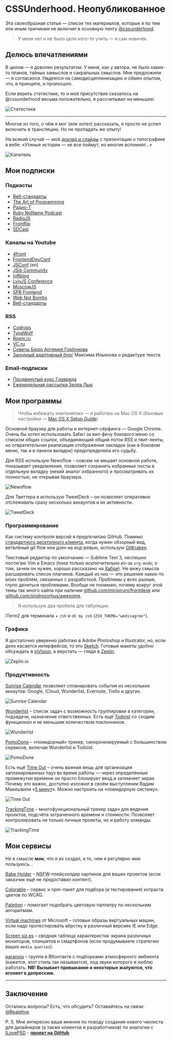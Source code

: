 CSSUnderhood. Неопубликованное
==============================

Эта своеобразная статья — список тех материалов, которые я по тем или иным причинам не включил в основную ленту [@cssunderhood](//cssunderhood.ru/realetive).

> У меня нет и не было цели кого-то учить — я сам новичёк.

## Делюсь впечатлениями

В целом — я доволен результатом. У меня, как у автора, не было каких-то планов, тайных замыслов и сакральных смыслов. Мне предложили — я согласился. Надеялся на самодисциплинизацию и обмен опытом, что, в принципе, и произошло.

Если верить статистике, то и моё присутствие сказалось на @cssunderhood весьма положительно, я рассчитывал на меньшее:

![Cтатистика](images/stats.png)

- - -

Многое из того, о чём я мог (или хотел) рассказать, я просто не успел включить в трансляцию. Но не пропадать же опыту!

На всякий случай — мой [доклад и слайды](//bit.ly/TypoTales) с презентации о типографике в вебе: «Утиные истории — не все поймут, но многие вспомнят…»

![Капитель](images/mayakovskiy.jpg)

Мои подписки
------------

### Подкасты

* [Веб-стандарты](//itunes.apple.com/ru/podcast/veb-standarty/id1080500016?mt=2)
* [The Art of Programming](//itunes.apple.com/ru/podcast/the-art-of-programming/id1046278525?mt=2)
* [Радио-Т](//itunes.apple.com/ru/podcast/radio-t/id256504435?mt=2)
* [Ruby NoName Podcast](//itunes.apple.com/ru/podcast/ruby-noname-podcast/id581390515?mt=2)
* [RadioJS](//itunes.apple.com/ru/podcast/radiojs/id904938655?mt=2)
* [Frontflip](//itunes.apple.com/ru/podcast/frontflip/id884716456?mt=2)
* [SDCast](//itunes.apple.com/ru/podcast/sdcast/id890468606?mt=2)

### Каналы на Youtube

* [4front](//www.youtube.com/channel/UCj3KH8jxwcT5zOrByWmNXhA/videos)
* [FrontendDevConf](//www.youtube.com/user/FrontendDevConf/videos)
* [JSConf](//www.youtube.com/user/jsconfeu/videos) (en)
* [JSib Community](//www.youtube.com/channel/UCmnYKBoddVb6GBlOJpZxFFg/videos)
* [loftblog](//www.youtube.com/user/loftblog/videos)
* [LvivJS Conference](//www.youtube.com/channel/UC6FuC3toXWdpNTVYdFd4quA)
* [MoscowJS](//www.youtube.com/user/moscowjs/videos)
* [SPB Frontend](//www.youtube.com/channel/UCWjDubFXv8I1vWEb47s9_IA/videos)
* [Web Not Bombs](//www.youtube.com/user/webnotbombsvideos/videos)
* [Веб-стандарты](//www.youtube.com/user/wstdays/videos)

### RSS

* [Codrops](//feeds2.feedburner.com/tympanus)
* [TypeWolf](//www.typewolf.com/feed)
* [Roem.ru](//roem.ru/rss/roem-all-news.xml)
* [VC.ru](//vc.ru/feed)
* [Советы Бюро Артемия Горбунова](//artgorbunov.ru/bb/soviet/rss/)
* [Занудный адаптивный блог](//maximilyahov.ru/blog/rss/) Максима Ильяхова о редактуре текста

### Email-подписки

* [Продвинутый курс Главреда](//maximilyahov.ru/glvrd-pro/)
* [Еженедельная рассылка Зелла Лью](//zellwk.com/)

Мои программы
-------------

> Чтобы избежать «непоняток» — я работаю на Mac OS X (базовые настройки — [Mac OS X Setup Guide](//sourabhbajaj.com/mac-setup))

Основной браузер для работы и интернет-сёрфинга — Google Chrome. Очень бы хотел использовать Safari за кил-фичу бокового меню со списком общих ссылок, объединяющий общий поток RSS и твит-ленты, но отвратительная реализация отображения закладок (как в боковом меню, так и в панели вкладок) предопределила его судьбу.

Для RSS использую Newsflow – совсем не мешает основной работе, показывает уведомления, позволяет сохранить избранные посты в отдельную вкладку (некий аналог избранного) и просматривать их полностью, не открывая браузера.

![Newsflow](images/newsflow.png)

Для Твиттера я использую TweetDeck – он позволяет оперативно отслеживать сразу несколько аккаунтов и их активности.

![TweetDeck](images/tweetdeck.png)

### Программирование

Как систему контроля версий я предпочитаю GitHub. Помимо [стандартного десктопного клиента](//desktop.github.com/), когда нужен обзорный вид, ветвлёный git flow или дзен на код-ревью, использую [GitKraken](//www.gitkraken.com/).

Текстовый редактор по умолчанию — Sublime Text 3, неспешно постигаю Vim и Emacs (пока только исключительно из-за `org-mode`; о том, зачем он нужен, хорошо рассказано на [Хабре](//habrahabr.ru/post/28098/)). Не вижу смысла расшаривать список плагинов. Каждый из них — это решение каких-то моих проблем, связанных с разработкой. Проблемы у всех разные, глупо делиться проблемами. Вообще не понимаю, почему вокруг этой темы так много хайпа при наличии [github.com/miripiruni/frontdesk](//github.com/miripiruni/frontdesk) или [github.com/sindresorhus/awesome](//github.com/sindresorhus/awesome).

> Я использую два пробела для табуляции.

iTerm2 для терминала + `zsh` и `oh my zsh` (`ZSH_THEME="wedisagree"`).

### Графика

Я достаточно уверенно работаю в Adobe Photoshop и Illustrator, но, если дело каcается интерфейсов, то это [Sketch](//www.sketchapp.com/). Готовые макеты удобно обсуждать в [inVision](//www.invisionapp.com/), а верстать — глядя в [Zeplin](//zeplin.io/).

![Zeplin.io](images/zeplin.png)

### Продуктивность

[Sunrise Calendar](//calendar.sunrise.am/) позволяет спланировать события из нескольких аккаутов: Google, iCloud, Wunderlist, Evernote, Trello и других.

![Sunrise Calendar](images/sunrisecalendar.png)

[Wunderlist](//www.wunderlist.com) – список задач с возможность группировки в категории, подзадачи, назначение ответственных. Есть ещё [Todoist](//ru.todoist.com/) со сходим функционал и не меньшим количеством поклонников.

![Wunderlist](images/wunderlist.png)

[PomoDone](//pomodoneapp.com/) – «помидорный» трекер, синхронизируемый с большинством сервисов, включая Wunderlist и Todoist.

![PomoDone](images/pomodone.png)

Есть ещё [Time Out](//itunes.apple.com/us/app/time-out-break-reminders/id402592703?mt=12) – очень важная вещь для организации запланированных пауз во время работы — через определённые промежутки времени он просто блокирует ввод и затемняет экран. Почему это важно, доступно изложил в своём выступлении Вадим Макишвили «[5 минут](//youtu.be/iBHr8gKc5L8)». Можно настроить на «помидорную систему».

![Time Out](images/timeout.jpg)

[TrackingTime](//trackingtime.co/) – многофункциональный трекер задач для ведения проектов, подсчёта затраченного времени и стоимости. Позволяет контролировать не только личные проекты, но и работу команды.

![TrackingTime](images/trackingtime.png)

Мои сервисы
-----------

Не в смысле __мои__, что я их создал, а то, чем я регулярно ими пользуюсь…

[Babe Holder](//babeholder.pixoil.com/) – <abbr title="«Not safe for work», небезопасно для работы">NSFW</abbr>-плейсхолдер картинок для ваших проектов (если заказчик ещё не предоставил контент).

[Colorable](//jxnblk.com/colorable) – сервис и npm-пакет для подбора (и тестирования) котраста цветов по WCAG.

[Paletton](//paletton.com) – помогает подобрать цветовую паллитру по нескольким алгоритмам.

[Virtual machines](//developer.microsoft.com/en-us/microsoft-edge/tools/vms/) от Microsoft – готовые образы виртуальных машин, если надо протестировать вёрстку в различный версиях IE или Edge.

[Screen siz.es](//screensiz.es/) – сводная таблица характеристик экрана различных мониторов, планшетов и смартфонов (если продумываете стратегию ваших `media queries`).

[paranoia](//vk.com/parano_ia) – группа в ВКонтакте с подборками атмосферного эмбиента (кажется, этот стиль так называется), под звуки которого я люблю работать. __NB! Вызывает привыкание и некоторые жалуются, что вгоняет в депрессию.__

- - -

Заключение
----------

Остались вопросы? Есть, что обсудить? Оставайтесь на связи: [@Realetive](//twitter.com/realetive).

P. S. Мне интересно ваше мнение по поводу создания нового чеклиста для дизайнеров (а также клиентов и разработчиков) по аналогии с [ILovePSD](//i-love-psd.ru/) – __[проект на GitHub](//github.com/Realetive/client-designer-developer)__.